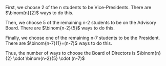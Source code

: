 First, we choose 2 of the n students to be Vice-Presidents. There are $\binom{n}{2}$ ways to do this.

Then, we choose 5 of the remaining n-2 students to be on the Advisory Board. There are $\binom{n-2}{5}$ ways to do this.

Finally, we choose one of the remaining n-7 students to be the President. There are $\binom{n-7}{1}=(n-7)$ ways to do this.

Thus, the number of ways to choose the Board of Directors is $\binom{n}{2} \cdot \binom{n-2}{5} \cdot (n-7)$
